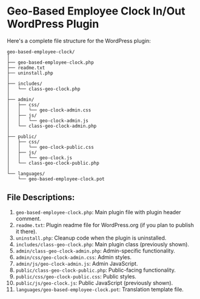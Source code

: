 # Geo-Based Employee Clock In/Out WordPress Plugin

Here's a complete file structure for the WordPress plugin:

```
geo-based-employee-clock/
│
├── geo-based-employee-clock.php
├── readme.txt
├── uninstall.php
│
├── includes/
│   └── class-geo-clock.php
│
├── admin/
│   ├── css/
│   │   └── geo-clock-admin.css
│   ├── js/
│   │   └── geo-clock-admin.js
│   └── class-geo-clock-admin.php
│
├── public/
│   ├── css/
│   │   └── geo-clock-public.css
│   ├── js/
│   │   └── geo-clock.js
│   └── class-geo-clock-public.php
│
└── languages/
    └── geo-based-employee-clock.pot
```

## File Descriptions:

1. `geo-based-employee-clock.php`: Main plugin file with plugin header comment.
2. `readme.txt`: Plugin readme file for WordPress.org (if you plan to publish it there).
3. `uninstall.php`: Cleanup code when the plugin is uninstalled.
4. `includes/class-geo-clock.php`: Main plugin class (previously shown).
5. `admin/class-geo-clock-admin.php`: Admin-specific functionality.
6. `admin/css/geo-clock-admin.css`: Admin styles.
7. `admin/js/geo-clock-admin.js`: Admin JavaScript.
8. `public/class-geo-clock-public.php`: Public-facing functionality.
9. `public/css/geo-clock-public.css`: Public styles.
10. `public/js/geo-clock.js`: Public JavaScript (previously shown).
11. `languages/geo-based-employee-clock.pot`: Translation template file.

